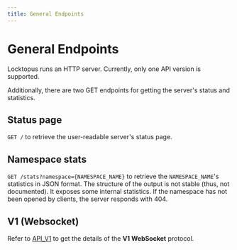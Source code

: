 ```yaml
---
title: General Endpoints
---
```


# General Endpoints

Locktopus runs an HTTP server. Currently, only one API version is supported.

Additionally, there are two GET endpoints for getting the server's status and statistics.

## Status page

`GET /` to retrieve the user-readable server's status page.

## Namespace stats

`GET /stats?namespace={NAMESPACE_NAME}` to retrieve the `NAMESPACE_NAME`'s statistics in JSON format.
The structure of the output is not stable (thus, not documented). It exposes some internal statistics. If the namespace has not been opened by clients, the server responds with 404.

## V1 (Websocket)

Refer to [API_V1](./api_v1.md) to get the details of the **V1 WebSocket** protocol.
